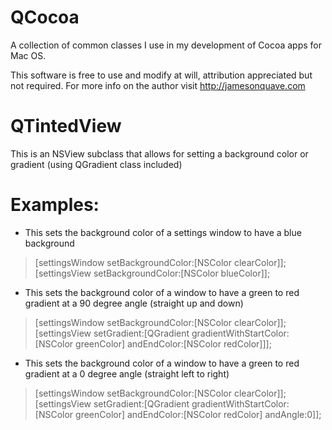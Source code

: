 QCocoa
======

A collection of common classes I use in my development of Cocoa apps for Mac OS.

This software is free to use and modify at will, attribution appreciated but not required. For more info on the author visit http://jamesonquave.com

# QTintedView
This is an NSView subclass that allows for setting a background color or gradient (using QGradient class included)

# Examples:
* This sets the background color of a settings window to have a blue background
> [settingsWindow setBackgroundColor:[NSColor clearColor]];
> [settingsView setBackgroundColor:[NSColor blueColor]];

* This sets the background color of a window to have a green to red gradient at a 90 degree angle (straight up and down)
> [settingsWindow setBackgroundColor:[NSColor clearColor]];
> [settingsView setGradient:[QGradient gradientWithStartColor:[NSColor greenColor] andEndColor:[NSColor redColor]]];

* This sets the background color of a window to have a green to red gradient at a 0 degree angle (straight left to right)
> [settingsWindow setBackgroundColor:[NSColor clearColor]];
> [settingsView setGradient:[QGradient gradientWithStartColor:[NSColor greenColor] andEndColor:[NSColor redColor]  andAngle:0]];